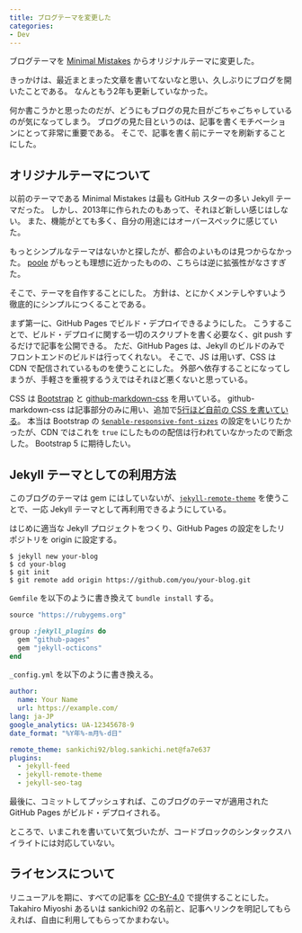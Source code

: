 ```yaml
---
title: ブログテーマを変更した
categories:
- Dev
---
```


ブログテーマを [Minimal Mistakes](https://mmistakes.github.io/minimal-mistakes/) からオリジナルテーマに変更した。

きっかけは、最近まとまった文章を書いてないなと思い、久しぶりにブログを開いたことである。
なんともう2年も更新していなかった。

何か書こうかと思ったのだが、どうにもブログの見た目がごちゃごちゃしているのが気になってしまう。
ブログの見た目というのは、記事を書くモチベーションにとって非常に重要である。
そこで、記事を書く前にテーマを刷新することにした。

## オリジナルテーマについて

以前のテーマである Minimal Mistakes は最も GitHub スターの多い Jekyll テーマだった。
しかし、2013年に作られたのもあって、それほど新しい感じはしない。
また、機能がとても多く、自分の用途にはオーバースペックに感じていた。

もっとシンプルなテーマはないかと探したが、都合のよいものは見つからなかった。
[poole](https://getpoole.com/) がもっとも理想に近かったものの、こちらは逆に拡張性がなさすぎた。

そこで、テーマを自作することにした。
方針は、とにかくメンテしやすいよう徹底的にシンプルにつくることである。

まず第一に、GitHub Pages でビルド・デプロイできるようにした。
こうすることで、ビルド・デプロイに関する一切のスクリプトを書く必要なく、git push するだけで記事を公開できる。
ただ、GitHub Pages は、Jekyll のビルドのみでフロントエンドのビルドは行ってくれない。
そこで、JS は用いず、CSS は CDN で配信されているものを使うことにした。
外部へ依存することになってしまうが、手軽さを重視するうえではそれほど悪くないと思っている。

CSS は [Bootstrap](https://getbootstrap.com/) と [github-markdown-css](https://sindresorhus.com/github-markdown-css/) を用いている。
github-markdown-css は記事部分のみに用い、追加で[5行ほど自前の CSS を書いている](https://github.com/sankichi92/blog.sankichi.net/blob/fa7e637d3443b0ffffd6564bbf456726ba0794dc/_layouts/default.html#L11-L15)。
本当は Bootstrap の [`$enable-responsive-font-sizes`](https://getbootstrap.com/docs/4.4/content/typography/#responsive-font-sizes) の設定をいじりたかったが、CDN ではこれを `true` にしたものの配信は行われていなかったので断念した。
Bootstrap 5 に期待したい。

## Jekyll テーマとしての利用方法

このブログのテーマは gem にはしていないが、[`jekyll-remote-theme`](https://github.com/benbalter/jekyll-remote-theme) を使うことで、一応 Jekyll テーマとして再利用できるようにしている。

はじめに適当な Jekyll プロジェクトをつくり、GitHub Pages の設定をしたリポジトリを origin に設定する。

```shell
$ jekyll new your-blog
$ cd your-blog
$ git init
$ git remote add origin https://github.com/you/your-blog.git
```

`Gemfile` を以下のように書き換えて `bundle install` する。

```ruby
source "https://rubygems.org"

group :jekyll_plugins do
  gem "github-pages"
  gem "jekyll-octicons"
end
```

`_config.yml` を以下のように書き換える。

```yaml
author:
  name: Your Name
  url: https://example.com/
lang: ja-JP
google_analytics: UA-12345678-9
date_format: "%Y年%-m月%-d日"

remote_theme: sankichi92/blog.sankichi.net@fa7e637
plugins:
  - jekyll-feed
  - jekyll-remote-theme
  - jekyll-seo-tag
```

最後に、コミットしてプッシュすれば、このブログのテーマが適用された GitHub Pages がビルド・デプロイされる。

ところで、いまこれを書いていて気づいたが、コードブロックのシンタックスハイライトには対応していない。

## ライセンスについて

リニューアルを期に、すべての記事を [CC-BY-4.0](https://creativecommons.org/licenses/by/4.0/) で提供することにした。
Takahiro Miyoshi あるいは sankichi92 の名前と、記事へリンクを明記してもらえれば、自由に利用してもらってかまわない。
